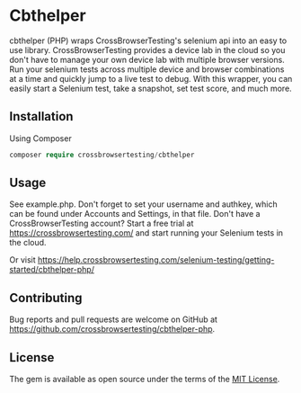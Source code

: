 # Cbthelper


cbthelper (PHP) wraps CrossBrowserTesting's selenium api into an easy to use library. CrossBrowserTesting provides a device lab in the cloud so you don't have to manage your own device lab with multiple browser versions. Run your selenium tests across multiple device and browser combinations at a time and quickly jump to a live test to debug. With this wrapper, you can easily start a Selenium test, take a snapshot, set test score, and much more.

## Installation

Using Composer

```php
composer require crossbrowsertesting/cbthelper
```


## Usage

See example.php. Don't forget to set your username and authkey, which can be found under Accounts and Settings, in that file. Don't have a CrossBrowserTesting account? Start a free trial at https://crossbrowsertesting.com/ and start running your Selenium tests in the cloud.

Or visit https://help.crossbrowsertesting.com/selenium-testing/getting-started/cbthelper-php/

## Contributing

Bug reports and pull requests are welcome on GitHub at https://github.com/crossbrowsertesting/cbthelper-php.

## License

The gem is available as open source under the terms of the [MIT License](https://opensource.org/licenses/MIT).
